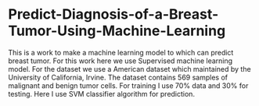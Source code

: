 # Predict-Diagnosis-of-a-Breast-Tumor-Using-Machine-Learning
This is a work to make a machine learning model to which can predict breast tumor. For this work here we use Supervised machine learning model. For the dataset we use a American dataset which maintained by the University of California, Irvine. The dataset contains 569 samples of malignant and benign tumor cells. For training I use 70% data and 30% for testing. Here I use SVM classifier algorithm for prediction.
